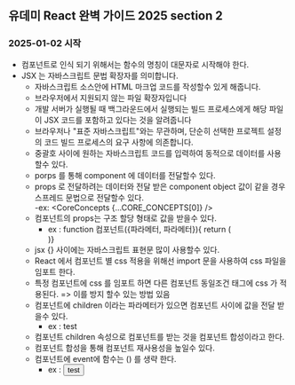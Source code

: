 ## 유데미 React 완벽 가이드 2025 section 2

### 2025-01-02 시작

- 컴포넌트로 인식 되기 위해서는 함수의 명칭이 대문자로 시작해야 한다.
- JSX 는 자바스크립트 문법 확장자를 의미합니다.
  - 자바스크립트 소스안에 HTML 마크업 코드를 작성할수 있게 해줍니다.
  - 브라우저에서 지원되지 않는 파일 확장자입니다
  - 개발 서버가 실행될 때 백그라운드에서 실행되는 빌드 프로세스에게 해당 파일이 JSX 코드를 포함하고 있다는 것을 알려줍니다
  - 브라우저나 "표준 자바스크립트"와는 무관하며, 단순히 선택한 프로젝트 설정의 코드 빌드 프로세스의 요구 사항에 의존합니다.
  - 중괄호 사이에 원하는 자바스크립트 코드를 입력하여 동적으로 데이터를 사용할수 있다.
  - porps 를 통해 component 에 데이터를 전달할수 있다.
  - props 로 전달하려는 데이터와 전달 받은 component object 값이 같을 경우 스프레드 문법으로 전달할수 있다.  
    -ex: <CoreConcepts {...CORE_CONCEPTS[0]} />
  - 컴포넌트의 props는 구조 할당 형태로 값을 받을수 있다.
    - ex : function 컴포넌트({파라메터, 파라메터}){ return (<div></div>)}
  - jsx {} 사이에는 자바스크립트 표현문 많이 사용할수 있다.
  - React 에서 컴포넌트 별 css 적용을 위해선 import 문을 사용하여 css 파일을 임포트 한다.
  - 특정 컴포넌트에 css 를 임포트 하면 다른 컴포넌트 동일조건 태그에 css 가 적용된다. => 이를 방지 할수 있는 방법 있음
  - 컴포넌트에 children 이라는 파라메터가 있으면 컴포넌트 사이에 값을 전달 받을수 있다.
    - ex : <TabButton>test</TabButton>
  - 컴포넌트 children 속성으로 컴포넌트를 받는 것을 컴포넌트 합성이라고 한다.
  - 컴포넌트 합성을 통해 컴포넌트 재사용성을 높일수 있다.
  - 컴포넌트에 event에 함수는 () 를 생략 한다.
    - ex : <button onClick={handleClick}>test</button>
